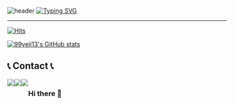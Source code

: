 ![header](https://capsule-render.vercel.app/api?type=waving&color=6994CDEE&text=&animation=twinkling&height=80)
[![Typing SVG](https://readme-typing-svg.demolab.com?font=Alkatra&weight=500&size=45&duration=3500&pause=3&color=6994CDEE&center=false&vCenter=false&multiline=true&repeat=true&width=1000&height=100&lines=Welcome+to+yeji's+GitHub!👋)](https://git.io/typing-svg)
 
<div align="left">

-------

[![Hits](https://hits.seeyoufarm.com/api/count/incr/badge.svg?url=https%3A%2F%2Fgithub.com%2F99yeji13&count_bg=%23FFB6F3&title_bg=%23555555&icon=&icon_color=%23E7E7E7&title=GITHUB&edge_flat=false)](https://hits.seeyoufarm.com)  

[![99yeji13's GitHub stats](https://github-readme-stats.vercel.app/api?username=99yeji13&include_all_commits=true&show_icons=true&theme=cobalt)](https://github.com/99yeji13/github-readme-stats)

## 📞 Contact 📞
<div style="display:flex;flex-direction:row;">
    <a href="mailto:santasantaja@naver.com">
        <img src="https://img.shields.io/badge/Naver-EA4335?style=for-the-badge&logo=Naver&logoColor=white"> 
    </a>
    <a href="https://open.kakao.com/o/s7G22ybg">
        <img src="https://img.shields.io/badge/KakaoTalk-FFCD00?style=for-the-badge&logoColor=black&logo=KakaoTalk"> 
    </a>
    <a href="https://www.instagram.com/yj._.l13">
        <img src="https://img.shields.io/badge/Instagram-E4405F?style=for-the-badge&logo=Instagram&logoColor=white"> 
    </a>


### Hi there 👋



<!--
**99yeji13/99yeji13** is a ✨ _special_ ✨ repository because its `README.md` (this file) appears on your GitHub profile.

Here are some ideas to get you started:

- 🔭 I’m currently working on ...
- 🌱 I’m currently learning ...
- 👯 I’m looking to collaborate on ...
- 🤔 I’m looking for help with ...
- 💬 Ask me about ...
- 📫 How to reach me: ...
- 😄 Pronouns: ...
- ⚡ Fun fact: ...
-->

